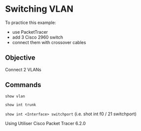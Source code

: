 # Switching VLAN

To practice this example:
- use PacketTracer
- add 3 Cisco 2960 switch
- connect them with crossover cables

## Objective
Connect 2 VLANs

## Commands
`show vlan`

`show int trunk`

`show int <Interface> switchport` (i.e. shot int f0 / 21 switchport)


Using Utiliser Cisco Packet Tracer 6.2.0
